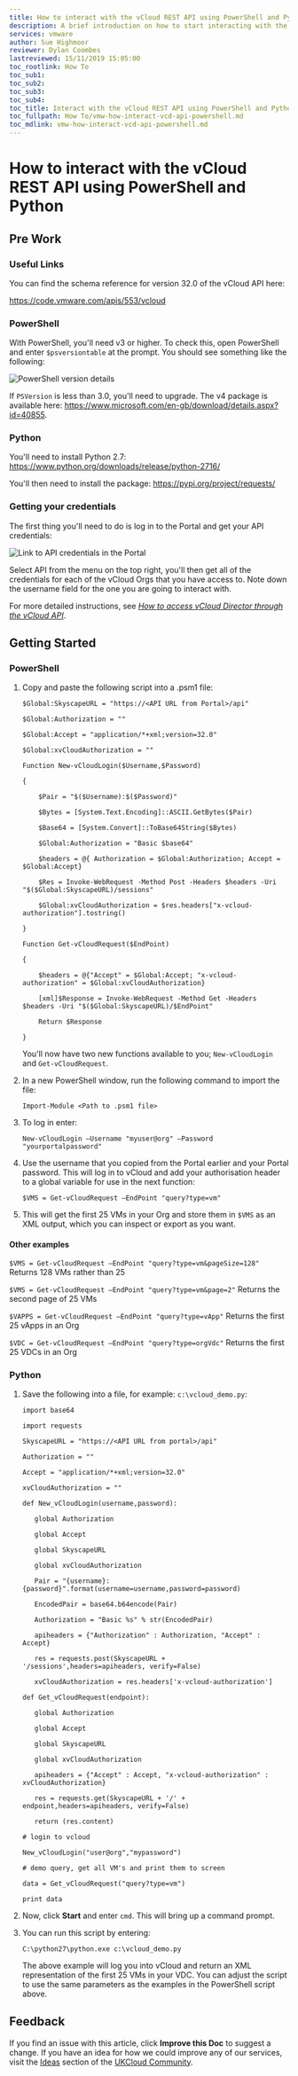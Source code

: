 ```yaml
---
title: How to interact with the vCloud REST API using PowerShell and Python | UKCloud Ltd
description: A brief introduction on how to start interacting with the vCloud Director REST API with PowerShell and Python
services: vmware
author: Sue Highmoor
reviewer: Dylan Coombes
lastreviewed: 15/11/2019 15:05:00
toc_rootlink: How To
toc_sub1: 
toc_sub2:
toc_sub3:
toc_sub4:
toc_title: Interact with the vCloud REST API using PowerShell and Python
toc_fullpath: How To/vmw-how-interact-vcd-api-powershell.md
toc_mdlink: vmw-how-interact-vcd-api-powershell.md
---
```


# How to interact with the vCloud REST API using PowerShell and Python

## Pre Work

### Useful Links

You can find the schema reference for version 32.0 of the vCloud API here:

<https://code.vmware.com/apis/553/vcloud>

### PowerShell

With PowerShell, you'll need v3 or higher. To check this, open PowerShell and enter `$psversiontable` at the prompt. You should see something like the following:

![PowerShell version details](images/powershellandpython1.png)

If `PSVersion` is less than 3.0, you'll need to upgrade. The v4 package is available here: <https://www.microsoft.com/en-gb/download/details.aspx?id=40855>.

### Python

You'll need to install Python 2.7: <https://www.python.org/downloads/release/python-2716/>

You'll then need to install the package: <https://pypi.org/project/requests/>

### Getting your credentials

The first thing you'll need to do is log in to the Portal and get your API credentials:

![Link to API credentials in the Portal](images/api_menu.png)

Select API from the menu on the top right, you'll then get all of the credentials for each of the vCloud Orgs that you have access to. Note down the username field for the one you are going to interact with.

For more detailed instructions, see [*How to access vCloud Director through the vCloud API*](vmw-how-access-vcloud-api.md).

## Getting Started

### PowerShell

1. Copy and paste the following script into a .psm1 file:

   ```none
   $Global:SkyscapeURL = "https://<API URL from Portal>/api"

   $Global:Authorization = ""

   $Global:Accept = "application/*+xml;version=32.0"

   $Global:xvCloudAuthorization = ""

   Function New-vCloudLogin($Username,$Password)

   {

       $Pair = "$($Username):$($Password)"

       $Bytes = [System.Text.Encoding]::ASCII.GetBytes($Pair)

       $Base64 = [System.Convert]::ToBase64String($Bytes)

       $Global:Authorization = "Basic $base64"

       $headers = @{ Authorization = $Global:Authorization; Accept = $Global:Accept}

       $Res = Invoke-WebRequest -Method Post -Headers $headers -Uri "$($Global:SkyscapeURL)/sessions"

       $Global:xvCloudAuthorization = $res.headers["x-vcloud-authorization"].tostring()

   }

   Function Get-vCloudRequest($EndPoint)

   {

       $headers = @{"Accept" = $Global:Accept; "x-vcloud-authorization" = $Global:xvCloudAuthorization}

       [xml]$Response = Invoke-WebRequest -Method Get -Headers $headers -Uri "$($Global:SkyscapeURL)/$EndPoint"

       Return $Response

   }
   ```

    You'll now have two new functions available to you; `New-vCloudLogin` and `Get-vCloudRequest`.

2. In a new PowerShell window, run the following command to import the file:

    `Import-Module <Path to .psm1 file>`

3. To log in enter:

   `New-vCloudLogin –Username "myuser@org" –Password "yourportalpassword"`

4. Use the username that you copied from the Portal earlier and your Portal password. This will log in to vCloud and add your authorisation header to a global variable for use in the next function:

   `$VMS = Get-vCloudRequest –EndPoint "query?type=vm"`

5. This will get the first 25 VMs in your Org and store them in `$VMS` as an XML output, which you can inspect or export as you want.

#### Other examples

`$VMS = Get-vCloudRequest –EndPoint "query?type=vm&pageSize=128"` Returns 128 VMs rather than 25

`$VMS = Get-vCloudRequest –EndPoint "query?type=vm&page=2"` Returns the second page of 25 VMs

`$VAPPS = Get-vCloudRequest –EndPoint "query?type=vApp"` Returns the first 25 vApps in an Org

`$VDC = Get-vCloudRequest –EndPoint "query?type=orgVdc"` Returns the first 25 VDCs in an Org

### Python

1. Save the following into a file, for example: `c:\vcloud_demo.py`:

    ```none
   import base64

   import requests

   SkyscapeURL = "https://<API URL from portal>/api"

   Authorization = ""

   Accept = "application/*+xml;version=32.0"

   xvCloudAuthorization = ""

   def New_vCloudLogin(username,password):

       global Authorization

       global Accept

       global SkyscapeURL

       global xvCloudAuthorization

       Pair = "{username}:{password}".format(username=username,password=password)

       EncodedPair = base64.b64encode(Pair)

       Authorization = "Basic %s" % str(EncodedPair)

       apiheaders = {"Authorization" : Authorization, "Accept" : Accept}  

       res = requests.post(SkyscapeURL + '/sessions',headers=apiheaders, verify=False)

       xvCloudAuthorization = res.headers['x-vcloud-authorization']

    def Get_vCloudRequest(endpoint):

       global Authorization

       global Accept

       global SkyscapeURL

       global xvCloudAuthorization

       apiheaders = {"Accept" : Accept, "x-vcloud-authorization" : xvCloudAuthorization}  

       res = requests.get(SkyscapeURL + '/' + endpoint,headers=apiheaders, verify=False)

       return (res.content)

    # login to vcloud

    New_vCloudLogin("user@org","mypassword")

    # demo query, get all VM's and print them to screen

    data = Get_vCloudRequest("query?type=vm")

    print data
    ```

2. Now, click **Start** and enter `cmd`. This will bring up a command prompt.

3. You can run this script by entering:

    `C:\python27\python.exe c:\vcloud_demo.py`

    The above example will log you into vCloud and return an XML representation of the first 25 VMs in your VDC. You can adjust the script to use the same parameters as the examples in the PowerShell script above.

## Feedback

If you find an issue with this article, click **Improve this Doc** to suggest a change. If you have an idea for how we could improve any of our services, visit the [Ideas](https://community.ukcloud.com/ideas) section of the [UKCloud Community](https://community.ukcloud.com).
